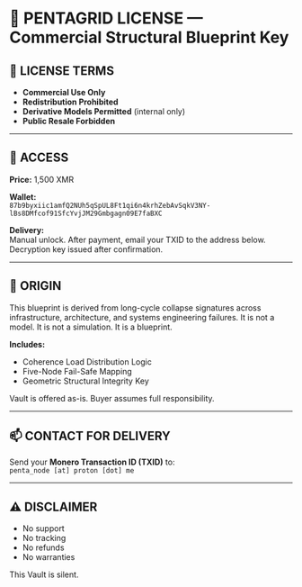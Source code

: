 # 🔷 PENTAGRID LICENSE — Commercial Structural Blueprint Key

## 📜 LICENSE TERMS
- **Commercial Use Only**
- **Redistribution Prohibited**
- **Derivative Models Permitted** (internal only)
- **Public Resale Forbidden**

---

## 💸 ACCESS

**Price:** 1,500 XMR

**Wallet:**  
`87b9byxiic1amfQ2NUh5qSpUL8Ft1qi6n4krhZebAvSqkV3NY-lBs8DMfcof91SfcYvjJM29Gmbgagn09E7faBXC`

**Delivery:**  
Manual unlock. After payment, email your TXID to the address below. Decryption key issued after confirmation.

---

## 🧬 ORIGIN

This blueprint is derived from long-cycle collapse signatures across infrastructure, architecture, and systems engineering failures. It is not a model. It is not a simulation. It is a blueprint.

**Includes:**  
- Coherence Load Distribution Logic  
- Five-Node Fail-Safe Mapping  
- Geometric Structural Integrity Key  

Vault is offered as-is. Buyer assumes full responsibility.

---

## 📫 CONTACT FOR DELIVERY

Send your **Monero Transaction ID (TXID)** to:  
`penta_node [at] proton [dot] me`

---

## ⚠️ DISCLAIMER

- No support  
- No tracking  
- No refunds  
- No warranties

This Vault is silent.
